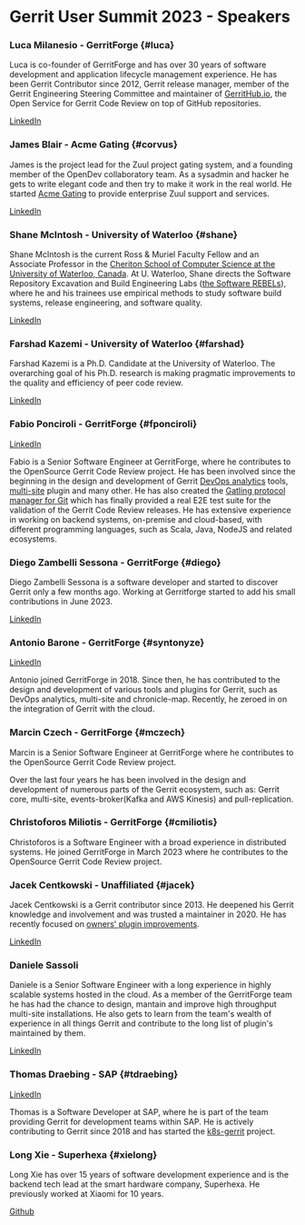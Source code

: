 # Gerrit User Summit 2023 - Speakers

### Luca Milanesio - GerritForge {#luca}

Luca is co-founder of GerritForge and has over 30 years of software
development and application lifecycle management experience.
He has been Gerrit Contributor since 2012, Gerrit release manager, member
of the Gerrit Engineering Steering Committee and maintainer of [GerritHub.io](https://review.gerrithub.io),
the Open Service for Gerrit Code Review on top of GitHub repositories.

[LinkedIn](https://www.linkedin.com/in/lucamilanesio/)

### James Blair - Acme Gating {#corvus}

James is the project lead for the Zuul project gating system, and a
founding member of the OpenDev collaboratory team.  As a sysadmin and
hacker he gets to write elegant code and then try to make it work in the
real world.  He started [Acme Gating](https://acmegating.com/) to provide
enterprise Zuul support and services.

[LinkedIn](https://www.linkedin.com/in/jamesblair2/)

### Shane McIntosh - University of Waterloo {#shane}

Shane McIntosh is the current Ross & Muriel Faculty Fellow and an Associate Professor in the
[Cheriton School of Computer Science at the University of Waterloo, Canada](https://cs.uwaterloo.ca/).
At U. Waterloo, Shane directs the Software Repository Excavation and Build Engineering Labs
([the Software REBELs](https://rebels.cs.uwaterloo.ca/)), where he and his trainees
use empirical methods to study software build systems, release engineering, and
software quality.

[LinkedIn](https://www.linkedin.com/in/shane-mcintosh/)

### Farshad Kazemi - University of Waterloo {#farshad}

Farshad Kazemi is a Ph.D. Candidate at the University of Waterloo. The overarching goal of his
Ph.D. research is making pragmatic improvements to the quality and efficiency of peer code
review.

[LinkedIn](https://www.linkedin.com/in/farshadkazemi/)

### Fabio Ponciroli - GerritForge {#fponciroli}

[LinkedIn](https://uk.linkedin.com/in/fponciroli/)

Fabio is a Senior Software Engineer at GerritForge, where he contributes to the
OpenSource Gerrit Code Review project.
He has been involved since the beginning in the design and development of Gerrit
[DevOps analytics](https://gerrit.googlesource.com/plugins/analytics/)
tools, [multi-site](https://gerrit.googlesource.com/plugins/multi-site/) plugin
and many other.
He has also created the [Gatling protocol manager for Git](https://github.com/GerritForge/gatling-git)
which has finally provided a real E2E test suite for the validation of
the Gerrit Code Review releases.
He has extensive experience in working on backend systems, on-premise and
cloud-based, with different programming languages, such as Scala, Java, NodeJS
and related ecosystems.

### Diego Zambelli Sessona - GerritForge {#diego}

Diego Zambelli Sessona is a software developer and started to discover Gerrit only a few
months ago. Working at Gerritforge started to add his small contributions in  June 2023.

[LinkedIn](https://www.linkedin.com/in/diegozambellisessona/)

### Antonio Barone - GerritForge {#syntonyze}

[LinkedIn](https://uk.linkedin.com/in/anbarone/)

Antonio joined GerritForge in 2018. Since then, he has contributed to the design
and development of various tools and plugins for Gerrit, such as DevOps
analytics, multi-site and chronicle-map. Recently, he zeroed in on the
integration of Gerrit with the cloud.

### Marcin Czech - GerritForge {#mczech}

Marcin is a Senior Software Engineer at GerritForge where he contributes to the
OpenSource Gerrit Code Review project.

Over the last four years he has been involved in the design and development of
numerous parts of the Gerrit ecosystem, such as: Gerrit core, multi-site,
events-broker(Kafka and AWS Kinesis) and pull-replication.

### Christoforos Miliotis - GerritForge {#cmiliotis}

Christoforos is a Software Engineer with a broad experience in distributed
systems. He joined GerritForge in March 2023 where he contributes to the
OpenSource Gerrit Code Review project.

### Jacek Centkowski - Unaffiliated {#jacek}

Jacek Centkowski is a Gerrit contributor since 2013. He deepened his Gerrit knowledge and
involvement and was trusted a maintainer in 2020. He has recently focused on
[owners' plugin improvements](https://gerrit-review.googlesource.com/c/plugins/owners/+/373094/1).

[LinkedIn](https://www.linkedin.com/in/jcentkowski/)

### Daniele Sassoli

Daniele is a Senior Software Engineer with a long experience in highly scalable
systems hosted in the cloud. As a member of the GerritForge team he has had the
chance to design, mantain and improve high throughput multi-site installations.
He also gets to learn from the team's wealth of experience in all things Gerrit
and contribute to the long list of plugin's maintained by them.

[LinkedIn](https://www.linkedin.com/in/danielesassoli/)

### Thomas Draebing - SAP {#tdraebing}

[LinkedIn](https://www.linkedin.com/in/thomasdraebing/)

Thomas is a Software Developer at SAP, where he is part of the team providing
Gerrit for development teams within SAP. He is actively contributing to Gerrit
since 2018 and has started the [k8s-gerrit](https://gerrit-review.googlesource.com/admin/repos/k8s-gerrit,general)
project.

### Long Xie - Superhexa {#xielong}

Long Xie has over 15 years of software development experience and is the backend
tech lead at the smart hardware company, Superhexa. He previously worked at
Xiaomi for 10 years.

[Github](https://github.com/xielong)